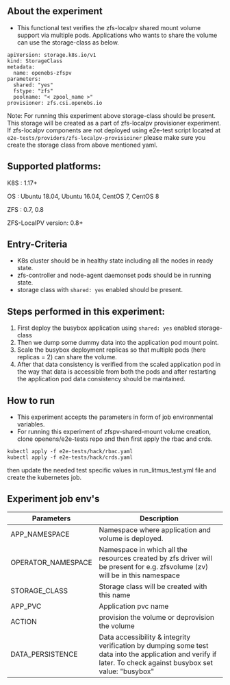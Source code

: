## About the experiment

- This functional test verifies the zfs-localpv shared mount volume support via multiple pods. Applications who wants to share the volume can use the storage-class as below.

```
apiVersion: storage.k8s.io/v1
kind: StorageClass
metadata:
  name: openebs-zfspv
parameters:
  shared: "yes"
  fstype: "zfs"
  poolname: "< zpool_name >"
provisioner: zfs.csi.openebs.io
```
Note: For running this experiment above storage-class should be present. This storage will be created as a part of zfs-localpv provisioner experiment. If zfs-localpv components are not deployed using e2e-test script located at `e2e-tests/providers/zfs-localpv-provisioiner` please make sure you create the storage class from above mentioned yaml.

## Supported platforms:

K8S : 1.17+

OS : Ubuntu 18.04, Ubuntu 16.04, CentOS 7, CentOS 8

ZFS : 0.7, 0.8

ZFS-LocalPV version: 0.8+

## Entry-Criteria

- K8s cluster should be in healthy state including all the nodes in ready state.
- zfs-controller and node-agent daemonset pods should be in running state.
- storage class with `shared: yes` enabled should be present.

## Steps performed in this experiment:

1. First deploy the busybox application using `shared: yes` enabled storage-class
2. Then we dump some dummy data into the application pod mount point.
3. Scale the busybox deployment replicas so that multiple pods (here replicas = 2) can share the volume.
4. After that data consistency is verified from the scaled application pod in the way that data is accessible from both the pods and after restarting the application pod data consistency should be maintained.

## How to run

- This experiment accepts the parameters in form of job environmental variables.
- For running this experiment of zfspv-shared-mount volume creation, clone openens/e2e-tests repo and then first apply the rbac and crds.
```
kubectl apply -f e2e-tests/hack/rbac.yaml
kubectl apply -f e2e-tests/hack/crds.yaml
```
then update the needed test specific values in run_litmus_test.yml file and create the kubernetes job.

## Experiment job env's

| Parameters    | Description                                            |
| ------------- | ------------------------------------------------------ |
| APP_NAMESPACE | Namespace where application and volume is deployed.    |
| OPERATOR_NAMESPACE  | Namespace in which all the resources created by zfs driver will be present for e.g. zfsvolume (zv) will be in this namespace |
| STORAGE_CLASS| Storage class will be created with this name |
| APP_PVC | Application pvc name  |
| ACTION     | provision the volume or deprovision the volume                     |
| DATA_PERSISTENCE | Data accessibility & integrity verification by dumping some test data into the application and verify if later. To check against busybox set value: "busybox"|